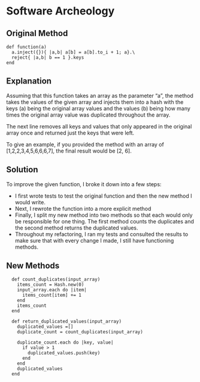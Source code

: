 # Software Archeology

## Original Method
```
def function(a)
  a.inject({}){ |a,b| a[b] = a[b].to_i + 1; a}.\
  reject{ |a,b| b == 1 }.keys
end
```
## Explanation

Assuming that this function takes an array as the parameter “a”, the method takes the values of the given array and injects them into a hash with the keys (a) being the original array values and the values (b) being how many times the original array value was duplicated throughout the array.  

The next line removes all keys and values that only appeared in the original array once and returned just the keys that were left.

To give an example, if you provided the method with an array of [1,2,2,3,4,5,6,6,6,7], the final result would be [2, 6].

## Solution

To improve the given function, I broke it down into a few steps:

* I first wrote tests to test the original function and then the new method I would write.
* Next, I rewrote the function into a more explicit method
* Finally, I split my new method into two methods so that each would only be responsible for one thing.  The first method counts the duplicates and the second method returns the duplicated values.
* Throughout my refactoring, I ran my tests and consulted the results to make sure that with every change I made, I still have functioning methods.

## New Methods

```
  def count_duplicates(input_array)
    items_count = Hash.new(0)
    input_array.each do |item|
      items_count[item] += 1
    end
    items_count
  end

  def return_duplicated_values(input_array)
    duplicated_values =[]
    duplicate_count = count_duplicates(input_array)

    duplicate_count.each do |key, value|
      if value > 1
        duplicated_values.push(key)
      end
    end
    duplicated_values
  end
```  